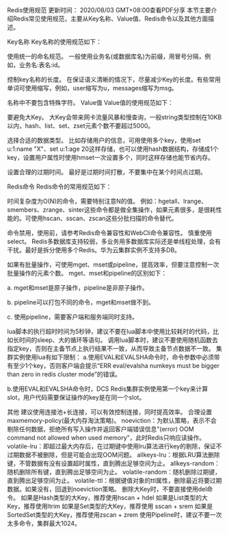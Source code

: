 Redis使用规范
更新时间： 2020/08/03 GMT+08:00查看PDF分享
本节主要介绍Redis常见使用规范，主要从Key名称、Value值、Redis命令以及其他方面描述。

Key名称
Key名称的使用规范如下：

使用统一的命名规范。
一般使用业务名(或数据库名)为前缀，用冒号分隔，例如，业务名:表名:id。

控制key名称的长度。
在保证语义清晰的情况下，尽量减少Key的长度。有些常用单词可使用缩写，例如，user缩写为u，messages缩写为msg。

名称中不要包含特殊字符。
Value值
Value值的使用规范如下：

要避免大Key。
大Key会带来网卡流量风暴和慢查询，一般string类型控制在10KB以内，hash、list、set、zset元素个数不要超过5000。

选择合适的数据类型。
比如存储用户的信息，可用使用多个key，使用set u:1:name "X"、set u:1:age 20这样存储，也可以使用hash数据结构，存储成1个key，设置用户属性时使用hmset一次设置多个，同时这样存储也能节省内存。

设置合理的过期时间。
最好是过期时间打散，不要集中在某个时间点过期。

Redis命令
Redis命令的常用规范如下：

时间复杂度为O(N)的命令，需要特别注意N的值。
例如：hgetall、lrange、smembers、zrange、sinter这些命令都是做全集操作，如果元素很多，是很耗性能的。可使用hscan、sscan、zscan这些分批扫描的命令替代。

命令禁用，使用前，请参考Redis命令兼容性和WebCli命令兼容性。
慎重使用select。
Redis多数据库支持较弱，多业务用多数据库实际还是单线程处理，会有干扰。最好是拆分使用多个Redis。华为云集群实例不支持多DB。

如果有批量操作，可使用mget、mset或pipeline，提高效率，但要注意控制一次批量操作的元素个数。
mget、mset和pipeline的区别如下：

a. mget和mset是原子操作，pipeline是非原子操作。

b. pipeline可以打包不同的命令，mget和mset做不到。

c. 使用pipeline，需要客户端和服务端同时支持。

lua脚本的执行超时时间为5秒钟，建议不要在lua脚本中使用比较耗时的代码，比如长时间的sleep、大的循环等语句。
调用lua脚本时，建议不要使用随机函数去指定key，否则在主备节点上执行结果不一致，从而导致主备节点数据不一致。
集群实例使用lua有如下限制：
a.使用EVAL和EVALSHA命令时，命令参数中必须带有至少1个key，否则客户端会提示“ERR eval/evalsha numkeys must be bigger than zero in redis cluster mode”的错误。

b.使用EVAL和EVALSHA命令时，DCS Redis集群实例使用第一个key来计算slot，用户代码需要保证操作的key是在同一个slot。

其他
建议使用连接池+长连接，可以有效控制连接，同时提高效率。
合理设置maxmemory-policy(最大内存淘汰策略)。
noeviction：为默认策略，表示不会剔除任何数据，拒绝所有写入操作并返回客户端错误信息"(error) OOM command not allowed when used memory"，此时Redis只响应读操作。
volatile-lru：即超过最大内存后，在过期键中使用lru算法进行key的剔除，保证不过期数据不被删除，但是可能会出现OOM问题。
allkeys-lru：根据LRU算法删除键，不管数据有没有设置超时属性，直到腾出足够空间为止。
allkeys-random：随机删除所有键，直到腾出足够空间为止。
volatile-random：随机删除过期键，直到腾出足够空间为止。
volatile-ttl：根据键值对象的ttl属性，删除最近将要过期数据。如果没有，回退到noeviction策略。
删除大Key时，不要直接使用del命令。
如果是Hash类型的大Key，推荐使用hscan + hdel
如果是List类型的大Key，推荐使用ltrim
如果是Set类型的大Key，推荐使用 sscan + srem
如果是SortedSet类型的大Key，推荐使用zscan + zrem
使用Pipeline时，建议不要一次太多命令，集群最大1024。